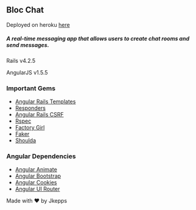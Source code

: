 ## Bloc Chat

Deployed on heroku [here](http://bloc-chat-jepps.herokuapp.com/)

##### A real-time messaging app that allows users to create chat rooms and send messages.

Rails v4.2.5

AngularJS v1.5.5

### Important Gems
- [Angular Rails Templates](https://github.com/pitr/angular-rails-templates)
- [Responders](https://github.com/plataformatec/responders)
- [Angular Rails CSRF](https://github.com/jsanders/angular_rails_csrf)
- [Rspec](https://github.com/rspec/rspec)
- [Factory Girl](https://github.com/thoughtbot/factory_girl)
- [Faker](https://github.com/stympy/faker)
- [Shoulda](https://github.com/thoughtbot/shoulda-matchers)

### Angular Dependencies
- [Angular Animate](https://github.com/angular/angular.js/tree/master/src/ngAnimate)
- [Angular Bootstrap](https://angular-ui.github.io/bootstrap/)
- [Angular Cookies](https://github.com/angular/bower-angular-cookies)
- [Angular UI Router](https://github.com/angular-ui/ui-router)


Made with &hearts; by Jkepps
